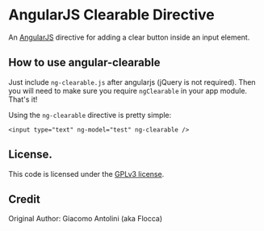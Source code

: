 # AngularJS Clearable Directive

An [AngularJS](http://angularjs.org/) directive for adding a clear button inside an input element.

## How to use angular-clearable

Just include `ng-clearable.js` after angularjs (jQuery is not required).
Then you will need to make sure you require `ngClearable` in your app module. That's it!

Using the `ng-clearable` directive is pretty simple:

```
<input type="text" ng-model="test" ng-clearable />
```

## License.

This code is licensed under the [GPLv3 license](http://www.gnu.org/licenses/gpl.html).

## Credit

Original Author: Giacomo Antolini (aka Flocca)
